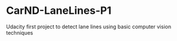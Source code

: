 # CarND-LaneLines-P1
Udacity first project to detect lane lines using basic computer vision techniques
